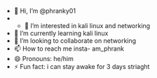 - 👋 Hi, I’m @phranky01
- - 👀 I’m interested in kali linux and networking
- 🌱 I’m currently learning kali linux
- 💞️ I’m looking to collaborate on networking
- 📫 How to reach me insta- am_phrank
- 😄 Pronouns: he/him
- ⚡ Fun fact: i can stay awake for 3 days striaght 

<!---
phranky01/phranky01 is a ✨ special ✨ repository because its `README.md` (this file) appears on your GitHub profile.
You can click the Preview link to take a look at your changes.
--->
